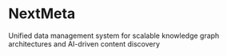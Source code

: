 # NextMeta
Unified data management system for scalable knowledge graph architectures and AI-driven content discovery

